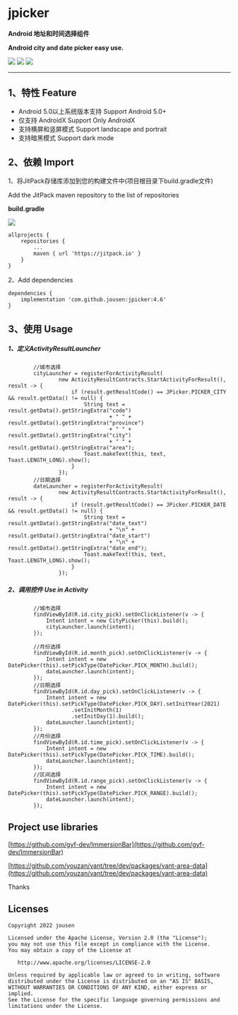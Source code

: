 # jpicker

**Android 地址和时间选择组件**

**Android city and date picker easy use.** 

<img src="https://github.com/jousen/jpicker/blob/main/img/1.png"/>

<img src="https://github.com/jousen/jpicker/blob/main/img/2.png"/>

<img src="https://github.com/jousen/jpicker/blob/main/img/3.png"/>

------

## 1、特性 Feature 

- Android 5.0以上系统版本支持 Support Android 5.0+       
- 仅支持 AndroidX Support Only AndroidX
- 支持横屏和竖屏模式 Support landscape and portrait 
- 支持暗黑模式 Support dark mode

## 2、依赖 Import 

1、将JitPack存储库添加到您的构建文件中(项目根目录下build.gradle文件)

Add the JitPack maven repository to the list of repositories

**build.gradle**

[![](https://jitpack.io/v/jousen/jpicker.svg)](https://jitpack.io/#jousen/jpicker)

```
allprojects {
    repositories {
        ...
        maven { url 'https://jitpack.io' }
    }
}
```

2、Add dependencies 

```
dependencies {
    implementation 'com.github.jousen:jpicker:4.6'
}
```

## 3、使用 Usage

##### 1、定义ActivityResultLauncher

```
        //城市选择
        cityLauncher = registerForActivityResult(
                new ActivityResultContracts.StartActivityForResult(), result -> {
                    if (result.getResultCode() == JPicker.PICKER_CITY && result.getData() != null) {
                        String text = result.getData().getStringExtra("code")
                                + " " + result.getData().getStringExtra("province")
                                + " " + result.getData().getStringExtra("city")
                                + " " + result.getData().getStringExtra("area");
                        Toast.makeText(this, text, Toast.LENGTH_LONG).show();
                    }
                });
        //日期选择
        dateLauncher = registerForActivityResult(
                new ActivityResultContracts.StartActivityForResult(), result -> {
                    if (result.getResultCode() == JPicker.PICKER_DATE && result.getData() != null) {
                        String text = result.getData().getStringExtra("date_text")
                                + "\n" + result.getData().getStringExtra("date_start")
                                + "\n" + result.getData().getStringExtra("date_end");
                        Toast.makeText(this, text, Toast.LENGTH_LONG).show();
                    }
                });
```

##### 2、调用控件 Use in Activity

```
        //城市选择
        findViewById(R.id.city_pick).setOnClickListener(v -> {
            Intent intent = new CityPicker(this).build();
            cityLauncher.launch(intent);
        });

        //月份选择
        findViewById(R.id.month_pick).setOnClickListener(v -> {
            Intent intent = new DatePicker(this).setPickType(DatePicker.PICK_MONTH).build();
            dateLauncher.launch(intent);
        });
        //日期选择
        findViewById(R.id.day_pick).setOnClickListener(v -> {
            Intent intent = new DatePicker(this).setPickType(DatePicker.PICK_DAY).setInitYear(2021)
                    .setInitMonth(1)
                    .setInitDay(1).build();
            dateLauncher.launch(intent);
        });
        //月份选择
        findViewById(R.id.time_pick).setOnClickListener(v -> {
            Intent intent = new DatePicker(this).setPickType(DatePicker.PICK_TIME).build();
            dateLauncher.launch(intent);
        });
        //区间选择
        findViewById(R.id.range_pick).setOnClickListener(v -> {
            Intent intent = new DatePicker(this).setPickType(DatePicker.PICK_RANGE).build();
            dateLauncher.launch(intent);
        });
```



## Project use libraries

[https://github.com/gyf-dev/ImmersionBar](https://github.com/gyf-dev/ImmersionBar)

[https://github.com/youzan/vant/tree/dev/packages/vant-area-data](https://github.com/youzan/vant/tree/dev/packages/vant-area-data)

Thanks



## Licenses

```
Copyright 2022 jousen

Licensed under the Apache License, Version 2.0 (the "License");
you may not use this file except in compliance with the License.
You may obtain a copy of the License at

   http://www.apache.org/licenses/LICENSE-2.0

Unless required by applicable law or agreed to in writing, software
distributed under the License is distributed on an "AS IS" BASIS,
WITHOUT WARRANTIES OR CONDITIONS OF ANY KIND, either express or implied.
See the License for the specific language governing permissions and
limitations under the License.
```
